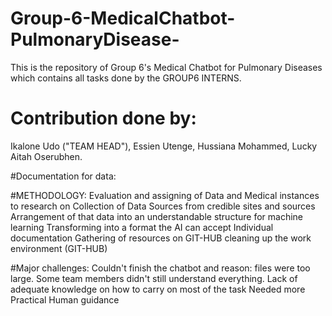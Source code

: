 # Group-6-MedicalChatbot-PulmonaryDisease-
This is the repository of Group 6's Medical Chatbot for Pulmonary Diseases
which contains all tasks done by the GROUP6 INTERNS.
# Contribution done by:
Ikalone Udo ("TEAM HEAD"),
Essien Utenge,
Hussiana Mohammed,
Lucky Aitah Oserubhen.


#Documentation for data:

#METHODOLOGY: 
	Evaluation and assigning of Data and Medical instances to research on
	Collection of Data Sources from credible sites and sources
 	Arrangement of that data into an understandable structure for machine learning
  	Transforming into a format the AI can accept
   	Individual documentation
    	Gathering of resources on GIT-HUB
     	cleaning up the work environment (GIT-HUB)
     	
#Major challenges:
 	Couldn't finish the chatbot and reason: files were too large.
  	Some team members didn't still understand everything.
   	Lack of adequate knowledge on how to carry on most of the task
    	Needed more Practical Human guidance
